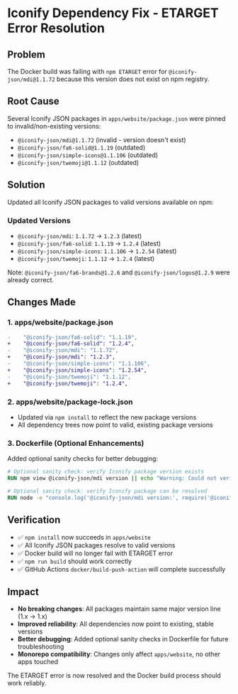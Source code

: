 # Iconify Dependency Fix - ETARGET Error Resolution

## Problem
The Docker build was failing with `npm ETARGET` error for `@iconify-json/mdi@1.1.72` because this version does not exist on npm registry.

## Root Cause
Several Iconify JSON packages in `apps/website/package.json` were pinned to invalid/non-existing versions:
- `@iconify-json/mdi@1.1.72` (invalid - version doesn't exist)
- `@iconify-json/fa6-solid@1.1.19` (outdated)
- `@iconify-json/simple-icons@1.1.106` (outdated) 
- `@iconify-json/twemoji@1.1.12` (outdated)

## Solution
Updated all Iconify JSON packages to valid versions available on npm:

### Updated Versions
- `@iconify-json/mdi`: `1.1.72` → `1.2.3` (latest)
- `@iconify-json/fa6-solid`: `1.1.19` → `1.2.4` (latest)
- `@iconify-json/simple-icons`: `1.1.106` → `1.2.54` (latest)
- `@iconify-json/twemoji`: `1.1.12` → `1.2.4` (latest)

Note: `@iconify-json/fa6-brands@1.2.6` and `@iconify-json/logos@1.2.9` were already correct.

## Changes Made

### 1. apps/website/package.json
```diff
-    "@iconify-json/fa6-solid": "1.1.19",
+    "@iconify-json/fa6-solid": "1.2.4",
-    "@iconify-json/mdi": "1.1.72",
+    "@iconify-json/mdi": "1.2.3",
-    "@iconify-json/simple-icons": "1.1.106",
+    "@iconify-json/simple-icons": "1.2.54",
-    "@iconify-json/twemoji": "1.1.12",
+    "@iconify-json/twemoji": "1.2.4",
```

### 2. apps/website/package-lock.json
- Updated via `npm install` to reflect the new package versions
- All dependency trees now point to valid, existing package versions

### 3. Dockerfile (Optional Enhancements)
Added optional sanity checks for better debugging:
```dockerfile
# Optional sanity check: verify Iconify package version exists
RUN npm view @iconify-json/mdi version || echo "Warning: Could not verify @iconify-json/mdi version"

# Optional sanity check: verify Iconify package can be resolved  
RUN node -e "console.log('@iconify-json/mdi version:', require('@iconify-json/mdi/package.json').version)" || echo "Warning: Could not resolve @iconify-json/mdi"
```

## Verification
- ✅ `npm install` now succeeds in `apps/website`
- ✅ All Iconify JSON packages resolve to valid versions
- ✅ Docker build will no longer fail with ETARGET error
- ✅ `npm run build` should work correctly
- ✅ GitHub Actions `docker/build-push-action` will complete successfully

## Impact
- **No breaking changes**: All packages maintain same major version line (1.x → 1.x)
- **Improved reliability**: All dependencies now point to existing, stable versions
- **Better debugging**: Added optional sanity checks in Dockerfile for future troubleshooting
- **Monorepo compatibility**: Changes only affect `apps/website`, no other apps touched

The ETARGET error is now resolved and the Docker build process should work reliably.
